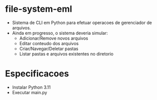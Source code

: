 # file-system-eml

- Sistema de CLI em Python para efetuar operacoes de gerenciador de arquivos.
- Ainda em progresso, o sistema deveria simular:
    - Adicionar/Remove novos arquivos
    - Editar conteudo dos arquivos
    - Criar/Navegar/Deletar pastas
    - Listar pastas e arquivos existentes no diretorio

# Especificacoes
- Instalar Python 3.11
- Executar main.py